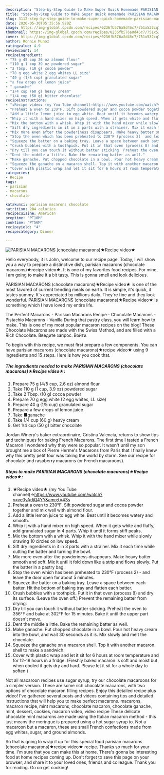 ```yaml
---
description: "Step-by-Step Guide to Make Super Quick Homemade PARISIAN MACARONS (chocolate macarons)★Recipe video★"
title: "Step-by-Step Guide to Make Super Quick Homemade PARISIAN MACARONS (chocolate macarons)★Recipe video★"
slug: 3112-step-by-step-guide-to-make-super-quick-homemade-parisian-macarons-chocolate-macaronsrecipe-video
date: 2020-05-30T05:35:56.928Z
image: https://img-global.cpcdn.com/recipes/0236fb576a8d46c7/751x532cq70/parisian-macarons-chocolate-macarons★recipe-video★-recipe-main-photo.jpg
thumbnail: https://img-global.cpcdn.com/recipes/0236fb576a8d46c7/751x532cq70/parisian-macarons-chocolate-macarons★recipe-video★-recipe-main-photo.jpg
cover: https://img-global.cpcdn.com/recipes/0236fb576a8d46c7/751x532cq70/parisian-macarons-chocolate-macarons★recipe-video★-recipe-main-photo.jpg
author: Ronnie Munoz
ratingvalue: 4.9
reviewcount: 14
recipeingredient:
- "75 g 45 cup 26 oz almond flour"
- "110 g 1 cup 39 oz powdered sugar"
- "2 Tbsp. (10 g) cocoa powder"
- "70 g egg white 2 egg whites LL size"
- "40 g (1/5 cup) granulated sugar"
- "a few drops of lemon juice"
- " ganache"
- "1/4 cup (60 g) heavy cream"
- "1/4 cup (50 g) bitter chocolate"
recipeinstructions:
- "★Recipe video★ (my You Tube channel)→https://www.youtube.com/watch?v=ve0yAdjQ4YY&amp;t=43s"
- "Preheat a oven to 230°F. Sift powdered sugar and cocoa powder together and mix well with almond flour."
- "Add a little lemon juice to egg white. Beat until it becomes watery and smooth."
- "Whip it with a hand mixer on high speed. When it gets white and fluffy, add granulated sugar in 4 parts. Whip it until it forms stiff peaks."
- "Mix the bottom with a whisk. Whip it with the hand mixer while slowly drawing 10 circles on low speed."
- "Sift dry ingredients in it in 3 parts with a strainer. Mix it each time while cutting the batter and turning the bowl."
- "Mix more even after the powderiness disappears. Make heavy batter smooth and soft. Mix it until it fold down like a strip and flows slowly. Put the batter in a pastry bag."
- "Stop the oven which has been preheated to 230°F (process 2)  and leave the door open for about 5 minutes."
- "Squeeze the batter on a baking tray. Leave a space between each batter. Hit the bottom of baking tray and flatten each batter."
- "Crush bubbles with a toothpick. Put it in that oven (process 8) and dry its surface. (Leave the oven off.) Prevent the remaining batter from drying."
- "Dry till you can touch it without batter sticking. Preheat the oven to 356°F and bake at 302°F for 15 minutes. Bake it until the upper part doesn&#39;t move."
- "Dent the middle a little. Bake the remaining batter as well."
- "Make ganache. Put chopped chocolate in a bowl. Pour hot heavy cream into the bowl, and wait 30 seconds as it is. Mix slowly and melt the chocolate."
- "Squeeze the ganache on a macaron shell. Top it with another macaron shell to make a sandwich."
- "Cover with plastic wrap and let it sit for 6 hours at room temperature and for 12-18 hours in a fridge. (Freshly baked macaron is soft and moist but when cooled it gets dry and hard. Please let it sit for a whole day to soften.)"
categories:
- Recipe
tags:
- parisian
- macarons
- chocolate

katakunci: parisian macarons chocolate 
nutrition: 284 calories
recipecuisine: American
preptime: "PT10M"
cooktime: "PT56M"
recipeyield: "4"
recipecategory: Dinner

---
```



![PARISIAN MACARONS (chocolate macarons)★Recipe video★](https://img-global.cpcdn.com/recipes/0236fb576a8d46c7/751x532cq70/parisian-macarons-chocolate-macarons★recipe-video★-recipe-main-photo.jpg)

Hello everybody, it is John, welcome to our recipe page. Today, I will show you a way to prepare a distinctive dish, parisian macarons (chocolate macarons)★recipe video★. It is one of my favorites food recipes. For mine, I am going to make it a bit tasty. This is gonna smell and look delicious.

PARISIAN MACARONS (chocolate macarons)★Recipe video★ is one of the most favored of current trending meals on earth. It is simple, it's quick, it tastes yummy. It's appreciated by millions daily. They're fine and they look wonderful. PARISIAN MACARONS (chocolate macarons)★Recipe video★ is something which I have loved my entire life.

The Perfect Macarons - Parisian Macarons Recipe - Chocolate Macarons - Pistachio Macarons - Vanilla During that pastry class, you will learn how to make. This is one of my most popular macaron recipes on the blog! These Chocolate Macarons are made with the Swiss Method, and are filled with a Rich Chocolate. Введите запрос. Войти.


To begin with this recipe, we must first prepare a few components. You can have parisian macarons (chocolate macarons)★recipe video★ using 9 ingredients and 15 steps. Here is how you cook that.

<!--inarticleads1-->

##### The ingredients needed to make PARISIAN MACARONS (chocolate macarons)★Recipe video★:

1. Prepare 75 g (4/5 cup, 2.6 oz) almond flour
1. Take 110 g (1 cup, 3.9 oz) powdered sugar
1. Take 2 Tbsp. (10 g) cocoa powder
1. Prepare 70 g egg white (2 egg whites, LL size)
1. Prepare 40 g (1/5 cup) granulated sugar
1. Prepare a few drops of lemon juice
1. Take  ■ganache
1. Take 1/4 cup (60 g) heavy cream
1. Get 1/4 cup (50 g) bitter chocolate


Jordan Winery&#39;s baker extraordinaire, Cristina Valencia, returns to show tips and techniques for baking French Macarons. The first time I tasted a French Macaron I wondered why they were so popular. It wasn&#39;t until my son brought me a box of Pierre Herme&#39;s Macarons from Paris that I finally knew why this pretty petit four was taking the world by storm. See our recipe for chocolate and raspberry macarons (or French macaroons). 

<!--inarticleads2-->

##### Steps to make PARISIAN MACARONS (chocolate macarons)★Recipe video★:

1. ★Recipe video★ (my You Tube channel)→https://www.youtube.com/watch?v=ve0yAdjQ4YY&amp;t=43s
1. Preheat a oven to 230°F. Sift powdered sugar and cocoa powder together and mix well with almond flour.
1. Add a little lemon juice to egg white. Beat until it becomes watery and smooth.
1. Whip it with a hand mixer on high speed. When it gets white and fluffy, add granulated sugar in 4 parts. Whip it until it forms stiff peaks.
1. Mix the bottom with a whisk. Whip it with the hand mixer while slowly drawing 10 circles on low speed.
1. Sift dry ingredients in it in 3 parts with a strainer. Mix it each time while cutting the batter and turning the bowl.
1. Mix more even after the powderiness disappears. Make heavy batter smooth and soft. Mix it until it fold down like a strip and flows slowly. Put the batter in a pastry bag.
1. Stop the oven which has been preheated to 230°F (process 2) -  and leave the door open for about 5 minutes.
1. Squeeze the batter on a baking tray. Leave a space between each batter. Hit the bottom of baking tray and flatten each batter.
1. Crush bubbles with a toothpick. Put it in that oven (process 8) and dry its surface. (Leave the oven off.) Prevent the remaining batter from drying.
1. Dry till you can touch it without batter sticking. Preheat the oven to 356°F and bake at 302°F for 15 minutes. Bake it until the upper part doesn&#39;t move.
1. Dent the middle a little. Bake the remaining batter as well.
1. Make ganache. Put chopped chocolate in a bowl. Pour hot heavy cream into the bowl, and wait 30 seconds as it is. Mix slowly and melt the chocolate.
1. Squeeze the ganache on a macaron shell. Top it with another macaron shell to make a sandwich.
1. Cover with plastic wrap and let it sit for 6 hours at room temperature and for 12-18 hours in a fridge. (Freshly baked macaron is soft and moist but when cooled it gets dry and hard. Please let it sit for a whole day to soften.)


Not all macaroon recipes use sugar syrup, try our chocolate macaroons for a simpler version. These are some rich chocolate macarons, with two options of chocolate macaron filling recipes. Enjoy this detailed recipe plus video! I&#39;ve gathered several posts and videos containing tips and detailed instructions that will help you to make perfect macarons. macarons, macaron recipe, mint macarons, chocolate macaron, chocolate ganache, mint, dessert, cookies, macaron video, video recipe These delicate chocolate mint macarons are made using the Italian macaron method - this just means the meringue is prepared using a hot sugar syrup to. Not a macaroon but a macaron, these are small French confections made from egg whites, sugar, and ground almonds. 

So that is going to wrap it up for this special food parisian macarons (chocolate macarons)★recipe video★ recipe. Thanks so much for your time. I'm sure that you can make this at home. There's gonna be interesting food at home recipes coming up. Don't forget to save this page on your browser, and share it to your loved ones, friends and colleague. Thank you for reading. Go on get cooking!
